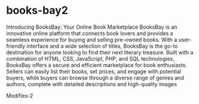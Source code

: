 # books-bay2
Introducing BooksBay: Your Online Book Marketplace
BooksBay is an innovative online platform that connects book lovers and provides a seamless experience for buying and selling pre-owned books. With a user-friendly interface and a wide selection of titles, BooksBay is the go-to destination for anyone looking to find their next literary treasure.
Built with a combination of HTML, CSS, JavaScript, PHP, and SQL technologies, BooksBay offers a secure and efficient marketplace for book enthusiasts. Sellers can easily list their books, set prices, and engage with potential buyers, while buyers can browse through a diverse range of genres and authors, complete with detailed descriptions and high-quality images

Modifies-2
